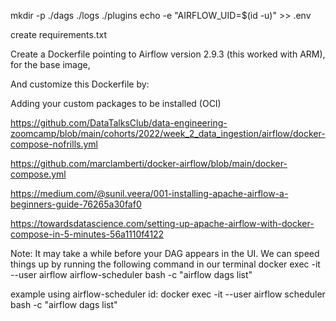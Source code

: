 mkdir -p ./dags ./logs ./plugins
echo -e "AIRFLOW_UID=$(id -u)" >> .env

create requirements.txt


Create a Dockerfile pointing to Airflow version 2.9.3 (this worked with ARM), for the base image,

And customize this Dockerfile by:

Adding your custom packages to be installed (OCI)


https://github.com/DataTalksClub/data-engineering-zoomcamp/blob/main/cohorts/2022/week_2_data_ingestion/airflow/docker-compose-nofrills.yml

https://github.com/marclamberti/docker-airflow/blob/main/docker-compose.yml

https://medium.com/@sunil.veera/001-installing-apache-airflow-a-beginners-guide-76265a30faf0


https://towardsdatascience.com/setting-up-apache-airflow-with-docker-compose-in-5-minutes-56a1110f4122



Note: It may take a while before your DAG appears in the UI. We can speed things up by running the following command in our terminal 
docker exec -it --user airflow airflow-scheduler bash -c "airflow dags list"

example using airflow-scheduler id:
docker exec -it --user airflow scheduler bash -c "airflow dags list"